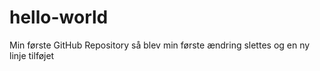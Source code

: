 # hello-world
Min første GitHub Repository
så blev min første ændring slettes og en ny linje tilføjet

